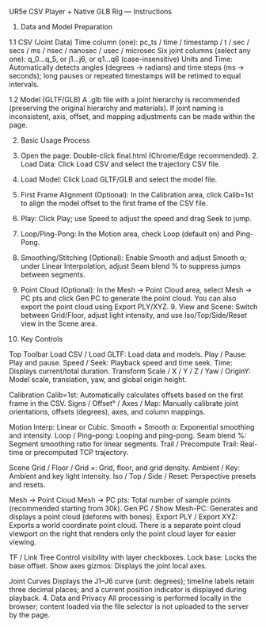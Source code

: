 UR5e CSV Player + Native GLB Rig — Instructions
1. Data and Model Preparation

1.1 CSV (Joint Data)
Time column (one): pc_ts / time / timestamp / t / sec / secs / ms / nsec / nanosec / usec / microsec
Six joint columns (select any one):
q_0…q_5, or j1…j6, or q1…q6 (case-insensitive)
Units and Time: Automatically detects angles (degrees → radians) and time steps (ms → seconds); long pauses or repeated timestamps will be retimed to equal intervals.

1.2 Model (GLTF/GLB)
A .glb file with a joint hierarchy is recommended (preserving the original hierarchy and materials).
If joint naming is inconsistent, axis, offset, and mapping adjustments can be made within the page.

2. Basic Usage Process
1. Open the page: Double-click final.html (Chrome/Edge recommended). 2. Load Data: Click Load CSV and select the trajectory CSV file.
3. Load Model: Click Load GLTF/GLB and select the model file.
4. First Frame Alignment (Optional): In the Calibration area, click Calib=1st to align the model offset to the first frame of the CSV file.
5. Play: Click Play; use Speed ​​to adjust the speed and drag Seek to jump.
6. Loop/Ping-Pong: In the Motion area, check Loop (default on) and Ping-Pong.
7. Smoothing/Stitching (Optional): Enable Smooth and adjust Smooth α; under Linear Interpolation, adjust Seam blend % to suppress jumps between segments.
8. Point Cloud (Optional): In the Mesh → Point Cloud area, select Mesh → PC pts and click Gen PC to generate the point cloud. You can also export the point cloud using Export PLY/XYZ. 9. View and Scene: Switch between Grid/Floor, adjust light intensity, and use Iso/Top/Side/Reset view in the Scene area.

3. Key Controls

Top Toolbar
Load CSV / Load GLTF: Load data and models.
Play / Pause: Play and pause.
Speed ​​/ Seek: Playback speed and time seek.
Time: Displays current/total duration.
Transform
Scale / X / Y / Z / Yaw / OriginY: Model scale, translation, yaw, and global origin height.

Calibration
Calib=1st: Automatically calculates offsets based on the first frame in the CSV.
Signs / Offset° / Axes / Map: Manually calibrate joint orientations, offsets (degrees), axes, and column mappings.

Motion
Interp: Linear or Cubic.
Smooth + Smooth α: Exponential smoothing and intensity.
Loop / Ping–pong: Looping and ping-pong. Seam blend %: Segment smoothing ratio for linear segments.
Trail / Precompute Trail: Real-time or precomputed TCP trajectory.

Scene
Grid / Floor / Grid ×: Grid, floor, and grid density.
Ambient / Key: Ambient and key light intensity.
Iso / Top / Side / Reset: Perspective presets and resets.

Mesh → Point Cloud
Mesh → PC pts: Total number of sample points (recommended starting from 30k).
Gen PC / Show Mesh-PC: Generates and displays a point cloud (deforms with bones).
Export PLY / Export XYZ: Exports a world coordinate point cloud.
There is a separate point cloud viewport on the right that renders only the point cloud layer for easier viewing.

TF / Link Tree
Control visibility with layer checkboxes.
Lock base: Locks the base offset.
Show axes gizmos: Displays the joint local axes.

Joint Curves
Displays the J1–J6 curve (unit: degrees); timeline labels retain three decimal places; and a current position indicator is displayed during playback.
4. Data and Privacy
All processing is performed locally in the browser; content loaded via the file selector is not uploaded to the server by the page.
